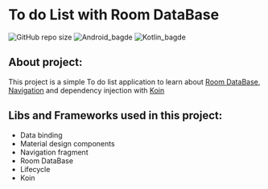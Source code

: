 # To do List with Room DataBase

![GitHub repo size](https://img.shields.io/github/repo-size/michellebritoo/TodoList_room_database?style=for-the-badge)
![Android_bagde](https://img.shields.io/badge/Android-3DDC84?style=for-the-badge&logo=android&logoColor=white) 
![Kotlin_bagde](https://img.shields.io/badge/Kotlin-0095D5?&style=for-the-badge&logo=kotlin&logoColor=white)

## About project:
This project is a simple To do list application to learn about [Room DataBase](https://developer.android.com/jetpack/androidx/releases/room), [Navigation](https://developer.android.com/jetpack/androidx/releases/navigation) and dependency injection with [Koin](https://insert-koin.io/docs/reference/introduction)

## Libs and Frameworks used in this project:
- Data binding
- Material design components
- Navigation fragment
- Room DataBase
- Lifecycle
- Koin
